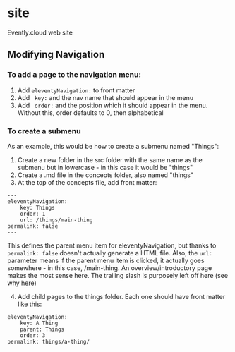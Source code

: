 # site

Evently.cloud web site

## Modifying Navigation

### To add a page to the navigation menu:

1. Add `eleventyNavigation:` to front matter
2. Add ` key:` and the nav name that should appear in the menu
3. Add ` order:` and the position which it should appear in the menu. Without this, order defaults to 0, then alphabetical

### To create a submenu 
As an example, this would be how to create a submenu named "Things":

1. Create a new folder in the src folder with the same name as the submenu but in lowercase - in this case it would be "things"
2. Create a .md file in the concepts folder, also named "things"
3. At the top of the concepts file, add front matter:

```
---
eleventyNavigation:
    key: Things
    order: 1
    url: /things/main-thing
permalink: false
---
```

This defines the parent menu item for eleventyNavigation, but thanks to `permalink: false` doesn't actually generate a HTML file. Also, the `url:` parameter means if the parent menu item is clicked, it actually goes somewhere - in this case, /main-thing. An overview/introductory page makes the most sense here. The trailing slash is purposely left off here (see why [here](<https://www.11ty.dev/docs/permalinks/#remapping-output-(permalink)>))

4. Add child pages to the things folder. Each one should have front matter like this:

```
eleventyNavigation:
    key: A Thing
    parent: Things
    order: 3
permalink: things/a-thing/
```
